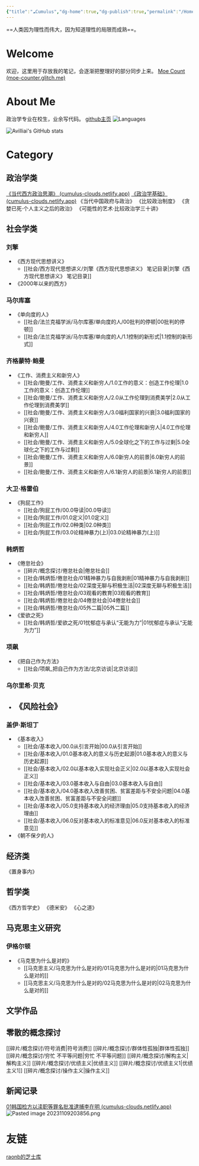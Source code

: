 ```yaml
---
{"title":"☁Cumulus","dg-home":true,"dg-publish":true,"permalink":"/Home/","tags":["gardenEntry"],"dgPassFrontmatter":true}
---
```


==⼈类因为理性⽽伟⼤，因为知道理性的局限⽽成熟==。
# Welcome
欢迎，这里用于存放我的笔记，会逐渐把整理好的部分同步上来。
[Moe Count (moe-counter.glitch.me)](https://moe-counter.glitch.me/get/@:cumulus)
# About Me
政治学专业在校生，业余写代码。
[github主页](https://github.com/avilliai)
![Languages](https://github-readme-stats.vercel.app/api/top-langs/?username=avilliai&hide_title=true&hide_border=true&layout=compact&langs_count=6&text_color=000&icon_color=fff&bg_color=#7d7d7d&theme=tokyonight)

![Avilliai's GitHub stats](https://github-readme-stats.vercel.app/api?username=avilliai&show_icons=true&theme=tokyonight)
# Category
## 政治学类
[《当代西方政治思潮》 (cumulus-clouds.netlify.app)](https://cumulus-clouds.netlify.app/%E6%94%BF%E6%B2%BB/%E5%BD%93%E4%BB%A3%E8%A5%BF%E6%96%B9%E6%94%BF%E6%B2%BB%E6%80%9D%E6%BD%AE/00%E5%BC%95%E8%A8%80/)
[《政治学基础》 (cumulus-clouds.netlify.app)](https://cumulus-clouds.netlify.app/%E6%94%BF%E6%B2%BB/%E6%94%BF%E6%B2%BB%E5%AD%A6%E5%9F%BA%E7%A1%80/1.1%E6%94%BF%E6%B2%BB%E7%9A%84%E5%90%AB%E4%B9%89/)
《当代中国政府与政治》
《比较政治制度》
《贪婪已死·个人主义之后的政治》
《可能性的艺术·比较政治学三十讲》
## 社会学类
### 刘擎
- 《西方现代思想讲义》
	- [[社会/西方现代思想讲义/刘擎《西方现代思想讲义》 笔记目录\|刘擎《西方现代思想讲义》 笔记目录]]
- 《2000年以来的西方》
### 马尔库塞
- 《单向度的人》
	- [[社会/法兰克福学派/马尔库塞/单向度的人/00批判的停顿\|00批判的停顿]]
	- [[社会/法兰克福学派/马尔库塞/单向度的人/1.1控制的新形式\|1.1控制的新形式]]
### 齐格蒙特·鲍曼
- 《工作、消费主义和新穷人》
	- [[社会/鲍曼/工作、消费主义和新穷人/1.0工作的意义：创造工作伦理\|1.0工作的意义：创造工作伦理]]
	- [[社会/鲍曼/工作、消费主义和新穷人/2.0从工作伦理到消费美学\|2.0从工作伦理到消费美学]]
	- [[社会/鲍曼/工作、消费主义和新穷人/3.0福利国家的兴衰\|3.0福利国家的兴衰]]
	- [[社会/鲍曼/工作、消费主义和新穷人/4.0工作伦理和新穷人\|4.0工作伦理和新穷人]]
	- [[社会/鲍曼/工作、消费主义和新穷人/5.0全球化之下的工作与过剩\|5.0全球化之下的工作与过剩]]
	- [[社会/鲍曼/工作、消费主义和新穷人/6.0新穷人的前景\|6.0新穷人的前景]]
	- [[社会/鲍曼/工作、消费主义和新穷人/6.1新穷人的前景\|6.1新穷人的前景]]
### 大卫·格雷伯
- 《狗屁工作》
	- [[社会/狗屁工作/00.0导读\|00.0导读]]
	- [[社会/狗屁工作/01.0定义\|01.0定义]]
	- [[社会/狗屁工作/02.0种类\|02.0种类]]
	- [[社会/狗屁工作/03.0论精神暴力(上)\|03.0论精神暴力(上)]]
### 韩炳哲
- 《倦怠社会》
	- [[碎片/概念探讨/倦怠社会\|倦怠社会]]
	- [[社会/韩炳哲/倦怠社会/01精神暴力与自我剥削\|01精神暴力与自我剥削]]
	- [[社会/韩炳哲/倦怠社会/02深度无聊与积极生活\|02深度无聊与积极生活]]
	- [[社会/韩炳哲/倦怠社会/03观看的教育\|03观看的教育]]
	- [[社会/韩炳哲/倦怠社会/04倦怠社会\|04倦怠社会]]
	- [[社会/韩炳哲/倦怠社会/05外二篇\|05外二篇]]
- 《爱欲之死》
	- [[社会/韩炳哲/爱欲之死/01忧郁症与承认“无能为力”\|01忧郁症与承认“无能为力”]]
### 项飙
- 《把自己作为方法》
	- [[社会/项飙_把自己作为方法/北京访谈\|北京访谈]]
### 乌尔里希·贝克
- 《风险社会》
	- 
### 盖伊·斯坦丁
- 《基本收入》
	- [[社会/基本收入/00.0从引言开始\|00.0从引言开始]]
	- [[社会/基本收入/01.0基本收入的意义与历史起源\|01.0基本收入的意义与历史起源]]
	- [[社会/基本收入/02.0以基本收入实现社会正义\|02.0以基本收入实现社会正义]]
	- [[社会/基本收入/03.0基本收入与自由\|03.0基本收入与自由]]
	- [[社会/基本收入/04.0基本收入改善贫困、贫富差距与不安全问题\|04.0基本收入改善贫困、贫富差距与不安全问题]]
	- [[社会/基本收入/05.0支持基本收入的经济理由\|05.0支持基本收入的经济理由]]
	- [[社会/基本收入/06.0反对基本收入的标准意见\|06.0反对基本收入的标准意见]]
- 《朝不保夕的人》
## 经济类
《置身事内》
## 哲学类
《西方哲学史》
《德米安》
《心之道》
## 马克思主义研究
### 伊格尔顿
- 《马克思为什么是对的》
	- [[马克思主义/马克思为什么是对的/01马克思为什么是对的\|01马克思为什么是对的]]
	- [[马克思主义/马克思为什么是对的/02马克思为什么是对的\|02马克思为什么是对的]]
## 文学作品

## 零散的概念探讨
[[碎片/概念探讨/符号消费\|符号消费]]
[[碎片/概念探讨/群体性孤独\|群体性孤独]]
[[碎片/概念探讨/穷忙 不平等问题\|穷忙 不平等问题]]
[[碎片/概念探讨/解构主义\|解构主义]]
[[碎片/概念探讨/优绩主义\|优绩主义]]
[[碎片/概念探讨/优绩主义1\|优绩主义1]]
[[碎片/概念探讨/操作主义\|操作主义]]
## 新闻记录
[01韩国检方以渎职等罪名批准逮捕李在明 (cumulus-clouds.netlify.app)](https://cumulus-clouds.netlify.app/%E7%A2%8E%E7%89%87/%E6%96%B0%E9%97%BB%E7%A2%8E%E7%89%87/01%E9%9F%A9%E5%9B%BD%E6%A3%80%E6%96%B9%E4%BB%A5%E6%B8%8E%E8%81%8C%E7%AD%89%E7%BD%AA%E5%90%8D%E6%89%B9%E5%87%86%E9%80%AE%E6%8D%95%E6%9D%8E%E5%9C%A8%E6%98%8E/)
![Pasted image 20231109203856.png](/img/user/source/Pasted%20image%2020231109203856.png)


# 友链
[raonb的芝士库](https://raonb.netlify.app/)

